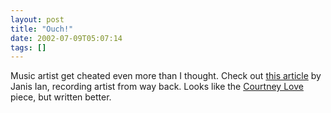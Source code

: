 ```yaml
---
layout: post
title: "Ouch!"
date: 2002-07-09T05:07:14
tags: []
---
```


Music artist get cheated even more than I thought. Check out [this article][1] by Janis Ian, recording artist from way back. Looks like the [Courtney Love][2] piece, but written better.

   [1]: http://www.janisian.com/article-internet_debacle.html
   [2]: http://www.salon.com/tech/feature/2000/06/14/love/
